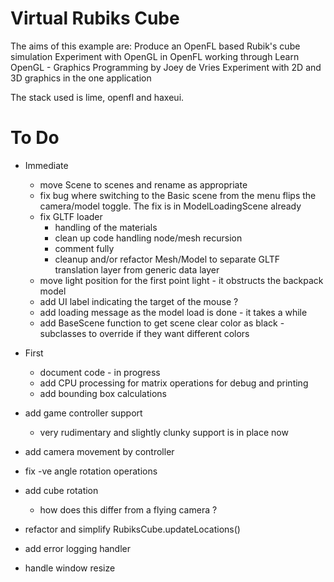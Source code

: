 # Virtual Rubiks Cube

The aims of this example are:
   Produce an OpenFL based Rubik's cube simulation
   Experiment with OpenGL in OpenFL working through Learn OpenGL - Graphics Programming by Joey de Vries
   Experiment with 2D and 3D graphics in the one application

The stack used is lime, openfl and haxeui.

# To Do

   * Immediate
     * move Scene to scenes and rename as appropriate
     * fix bug where switching to the Basic scene from the menu flips the camera/model toggle. The fix is in ModelLoadingScene already
     * fix GLTF loader
       * handling of the materials
       * clean up code handling node/mesh recursion
       * comment fully
       * cleanup and/or refactor Mesh/Model to separate GLTF translation layer from generic data layer
     * move light position for the first point light - it obstructs the backpack model
     * add UI label indicating the target of the mouse ?
     * add loading message as the model load is done - it takes a while
     * add BaseScene function to get scene clear color as black - subclasses to override if they want different colors
  
   * First
     * document code - in progress
     * add CPU processing for matrix operations for debug and printing
     * add bounding box calculations
   * add game controller support
     * very rudimentary and slightly clunky support is in place now
   * add camera movement by controller
   * fix -ve angle rotation operations
   * add cube rotation
      * how does this differ from a flying camera ?
   * refactor and simplify RubiksCube.updateLocations()
   * add error logging handler
   * handle window resize


